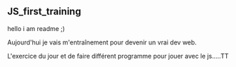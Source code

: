 ## JS_first_training 

hello i am readme ;)

Aujourd'hui je vais m'entraînement pour devenir un vrai dev web.

L'exercice du jour et de faire différent programme pour jouer avec le js.....TT